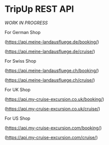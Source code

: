 # TripUp REST API

*WORK IN PROGRESS*

For German Shop

(https://api.meine-landausfluege.de/booking/)

(https://api.meine-landausfluege.de/cruise/)

For Swiss Shop

(https://api.meine-landausfluege.ch/booking/)

(https://api.meine-landausfluege.ch/cruise/)

For UK Shop

(https://api.my-cruise-excursion.co.uk/booking/)

(https://api.my-cruise-excursion.co.uk/cruise/)

For US Shop

(https://api.my-cruise-excursion.com/booking/)

(https://api.my-cruise-excursion.com/cruise/)
